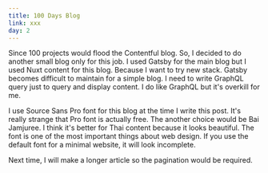 ```yaml
---
title: 100 Days Blog
link: xxx
day: 2
---
```

Since 100 projects would flood the Contentful blog. So, I decided to do another small blog only for this job. I used Gatsby for the main blog but I used Nuxt content for this blog. Because I want to try new stack. Gatsby becomes difficult to maintain for a simple blog. I need to write
GraphQL query just to query and display content. I do like GraphQL but it's overkill for me.


I use Source Sans Pro font for this blog at the time I write this post. It's really strange that 
Pro font is actually free. The another choice would be Bai Jamjuree. I think it's better for Thai content because it looks beautiful. The font is one of the most important things about web design. If you use the default font for a minimal website, it will look incomplete.


Next time, I will make a longer article so the pagination would be required. 